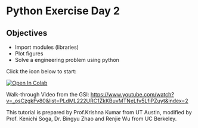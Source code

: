 # Python Exercise Day 2

## Objectives
* Import modules (libraries)
* Plot figures 
* Solve a engineering problem using python 


Click the icon below to start:

[![Open In Colab](https://colab.research.google.com/assets/colab-badge.svg)](https://colab.research.google.com/github/UCB-CE170a/Fall2020/blob/master/python-exercises/Day%202/Day2_friction_sliding_block_student.ipynb)

Walk-through Video from the GSI: https://www.youtube.com/watch?v=_osCzgkFv80&list=PLdML222URC1ZkKBuvMTNeLfv5LfiPZuyt&index=2


This tutorial is prepared by Prof.Krishna Kumar from UT Austin, modified by Prof. Kenichi Soga, Dr. Bingyu Zhao and Renjie Wu from UC Berkeley. 
